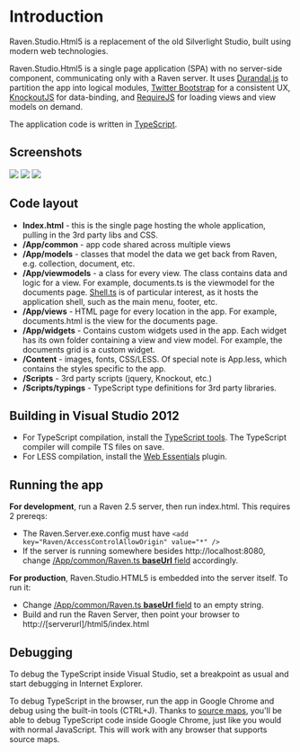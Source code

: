 # Introduction

Raven.Studio.Html5 is a replacement of the old Silverlight Studio, built using modern web technologies.

Raven.Studio.Html5 is a single page application (SPA) with no server-side component, communicating only with a Raven server. It uses <a href="http://durandaljs.com">Durandal.js</a> to partition the app into logical modules, <a href="http://getbootstrap.com">Twitter Bootstrap</a> for a consistent UX, <a href="http://knockoutjs.com">KnockoutJS</a> for data-binding, and <a href="http://requirejs.org">RequireJS</a> for loading views and view models on demand.

The application code is written in <a href="http://typescriptlang.org">TypeScript</a>.

## Screenshots
<img src="http://judahhimango.com/images/ravenstudio3.0screen1.png" />
<img src="http://judahhimango.com/images/ravenstudio3.0screen2.png" />
<img src="http://judahhimango.com/images/ravenstudio3.0screen3.png" />

## Code layout
-	<b>Index.html</b> - this is the single page hosting the whole application, pulling in the 3rd party libs and CSS.
-	<b>/App/common</b> - app code shared across multiple views
- <b>/App/models</b> - classes that model the data we get back from Raven, e.g. collection, document, etc.
-	<b>/App/viewmodels</b> - a class for every view. The class contains data and logic for a view. For example, documents.ts is the viewmodel for the documents page. <a href="https://github.com/JudahGabriel/ravendb/blob/Raven.Studio.Html5/Raven.Studio.Html5/App/viewmodels/shell.ts">Shell.ts</a> is of particular interest, as it hosts the application shell, such as the main menu, footer, etc.
-	<b>/App/views</b> - HTML page for every location in the app. For example, documents.html is the view for the documents page.
-	<b>/App/widgets</b> - Contains custom widgets used in the app. Each widget has its own folder containing a view and view model. For example, the documents grid is a custom widget.
-	<b>/Content</b> - images, fonts, CSS/LESS. Of special note is App.less, which contains the styles specific to the app.
-	<b>/Scripts</b> - 3rd party scripts (jquery, Knockout, etc.)
-	<b>/Scripts/typings</b> - TypeScript type definitions for 3rd party libraries.

## Building in Visual Studio 2012
-	For TypeScript compilation, install the <a href="http://go.microsoft.com/fwlink/?LinkID=266563">TypeScript tools</a>. The TypeScript compiler will compile TS files on save.
-	For LESS compilation, install the <a href="http://visualstudiogallery.msdn.microsoft.com/07d54d12-7133-4e15-becb-6f451ea3bea6">Web Essentials</a> plugin.

## Running the app
<b>For development</b>, run a Raven 2.5 server, then run index.html. This requires 2 prereqs:
- The Raven.Server.exe.config must have <code>&lt;add key="Raven/AccessControlAllowOrigin" value="*" /&gt;</code>
- If the server is running somewhere besides http://localhost:8080, change <a href="https://github.com/JudahGabriel/ravendb/blob/Raven.Studio.Html5/Raven.Studio.Html5/App/common/raven.ts#L9">/App/common/Raven.ts <b>baseUrl</b> field</a> accordingly.

<b>For production</b>, Raven.Studio.HTML5 is embedded into the server itself. To run it:
- Change <a href="https://github.com/JudahGabriel/ravendb/blob/Raven.Studio.Html5/Raven.Studio.Html5/App/common/raven.ts#L9">/App/common/Raven.ts <b>baseUrl</b> field</a> to an empty string.
- Build and run the Raven Server, then point your browser to http://[serverurl]/html5/index.html


## Debugging
To debug the TypeScript inside Visual Studio, set a breakpoint as usual and start debugging in Internet Explorer.

To debug TypeScript in the browser, run the app in Google Chrome and debug using the built-in tools (CTRL+J). Thanks to <a href="http://www.aaron-powell.com/posts/2012-10-03-typescript-source-maps.html">source maps</a>, you'll be able to debug TypeScript code inside Google Chrome, just like you would with normal JavaScript. This will work with any browser that supports source maps.
